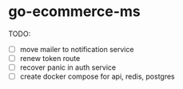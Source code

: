 # go-ecommerce-ms

TODO:
 - [ ] move mailer to notification service
 - [ ] renew token route
 - [ ] recover panic in auth service
 - [ ] create docker compose for api, redis, postgres
